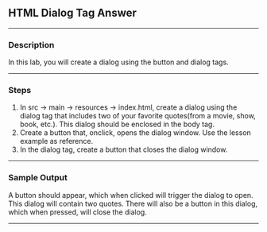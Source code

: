 ## HTML Dialog Tag Answer
---
### Description
In this lab, you will create a dialog using the button and dialog tags.

---
### Steps
1. In src -> main -> resources -> index.html, create a dialog using the dialog tag that includes two of your favorite quotes(from a movie, show, book, etc.). This dialog should be enclosed in the body tag.
2. Create a button that, onclick, opens the dialog window. Use the lesson example as reference.
3. In the dialog tag, create a button that closes the dialog window.
---

### Sample Output

A button should appear, which when clicked will trigger the dialog to open. This dialog will contain two quotes. There will also be a button in this dialog, which when pressed, will close the dialog. 

---


